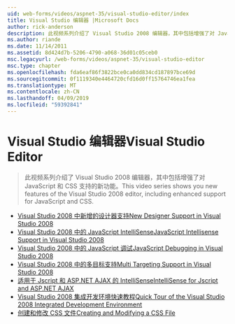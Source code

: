 ```yaml
---
uid: web-forms/videos/aspnet-35/visual-studio-editor/index
title: Visual Studio 编辑器 |Microsoft Docs
author: rick-anderson
description: 此视频系列介绍了 Visual Studio 2008 编辑器，其中包括增强了对 JavaScript 和 CSS 支持的新功能。
ms.author: riande
ms.date: 11/14/2011
ms.assetid: 8d424d7b-5206-4790-a068-36d01c05ceb0
msc.legacyurl: /web-forms/videos/aspnet-35/visual-studio-editor
msc.type: chapter
ms.openlocfilehash: fda6eaf86f3822bce0ca0dd834cd187897bce69d
ms.sourcegitcommit: 0f1119340e4464720cfd16d0ff15764746ea1fea
ms.translationtype: MT
ms.contentlocale: zh-CN
ms.lasthandoff: 04/09/2019
ms.locfileid: "59392841"
---
```

# <a name="visual-studio-editor"></a><span data-ttu-id="9927a-103">Visual Studio 编辑器</span><span class="sxs-lookup"><span data-stu-id="9927a-103">Visual Studio Editor</span></span>

> <span data-ttu-id="9927a-104">此视频系列介绍了 Visual Studio 2008 编辑器，其中包括增强了对 JavaScript 和 CSS 支持的新功能。</span><span class="sxs-lookup"><span data-stu-id="9927a-104">This video series shows you new features of the Visual Studio 2008 editor, including enhanced support for JavaScript and CSS.</span></span>


- [<span data-ttu-id="9927a-105">Visual Studio 2008 中新增的设计器支持</span><span class="sxs-lookup"><span data-stu-id="9927a-105">New Designer Support in Visual Studio 2008</span></span>](new-designer-support-in-visual-studio-2008.md)
- [<span data-ttu-id="9927a-106">Visual Studio 2008 中的 JavaScript IntelliSense</span><span class="sxs-lookup"><span data-stu-id="9927a-106">JavaScript Intellisense Support in Visual Studio 2008</span></span>](javascript-intellisense-support-in-visual-studio-2008.md)
- [<span data-ttu-id="9927a-107">Visual Studio 2008 中的 JavaScript 调试</span><span class="sxs-lookup"><span data-stu-id="9927a-107">JavaScript Debugging in Visual Studio 2008</span></span>](javascript-debugging-in-visual-studio-2008.md)
- [<span data-ttu-id="9927a-108">Visual Studio 2008 中的多目标支持</span><span class="sxs-lookup"><span data-stu-id="9927a-108">Multi Targeting Support in Visual Studio 2008</span></span>](multi-targeting-support-in-visual-studio-2008.md)
- [<span data-ttu-id="9927a-109">适用于 Jscript 和 ASP.NET AJAX 的 IntelliSense</span><span class="sxs-lookup"><span data-stu-id="9927a-109">IntelliSense for Jscript and ASP.NET AJAX</span></span>](intellisense-for-jscript-and-aspnet-ajax.md)
- [<span data-ttu-id="9927a-110">Visual Studio 2008 集成开发环境快速教程</span><span class="sxs-lookup"><span data-stu-id="9927a-110">Quick Tour of the Visual Studio 2008 Integrated Development Environment</span></span>](quick-tour-of-the-visual-studio-2008-integrated-development-environment.md)
- [<span data-ttu-id="9927a-111">创建和修改 CSS 文件</span><span class="sxs-lookup"><span data-stu-id="9927a-111">Creating and Modifying a CSS File</span></span>](creating-and-modifying-a-css-file.md)
